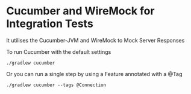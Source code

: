 # Cucumber and WireMock for Integration Tests

It utilises the Cucumber-JVM and WireMock to Mock Server Responses

To run Cucumber with the default settings

`./gradlew cucumber`

Or you can run a single step by using a Feature annotated with a @Tag

`./gradlew cucumber --tags @Connection`


